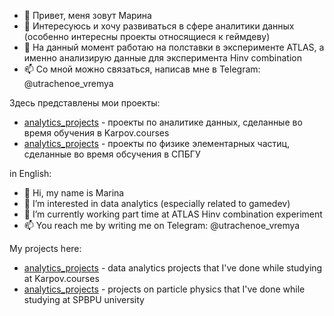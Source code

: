 - 👋 Привет, меня зовут Марина
- 👀 Интересуюсь и хочу развиваться в сфере аналитики данных (особенно интересны проекты относящиеся к геймдеву)
- 🌱 На данный момент работаю на полставки в эксперименте ATLAS, а именно анализирую данные для эксперимента Hinv combination
- 📫 Со мной можно связаться, написав мне в Telegram: @utrachenoe_vremya

Здесь представлены мои проекты:
* [analytics_projects](https://github.com/mpokidova/analytics_projects) - проекты по аналитике данных, сделанные во время обучения в Karpov.courses
* [analytics_projects](https://github.com/mpokidova/physics_project) - проекты по физике элементарных частиц, сделанные во время обсучения в СПБГУ



in English:


- 👋 Hi, my name is Marina
- 👀 I’m interested in data analytics (especially related to gamedev)
- 🌱 I’m currently working part time at ATLAS Hinv combination experiment 
- 📫 You reach me by writing me on Telegram: @utrachenoe_vremya

My projects here:
* [analytics_projects](https://github.com/mpokidova/analytics_projects) - data analytics projects that I've done while studying at Karpov.courses
* [analytics_projects](https://github.com/mpokidova/physics_project) - projects on particle physics that I've done while studying at SPBPU university
